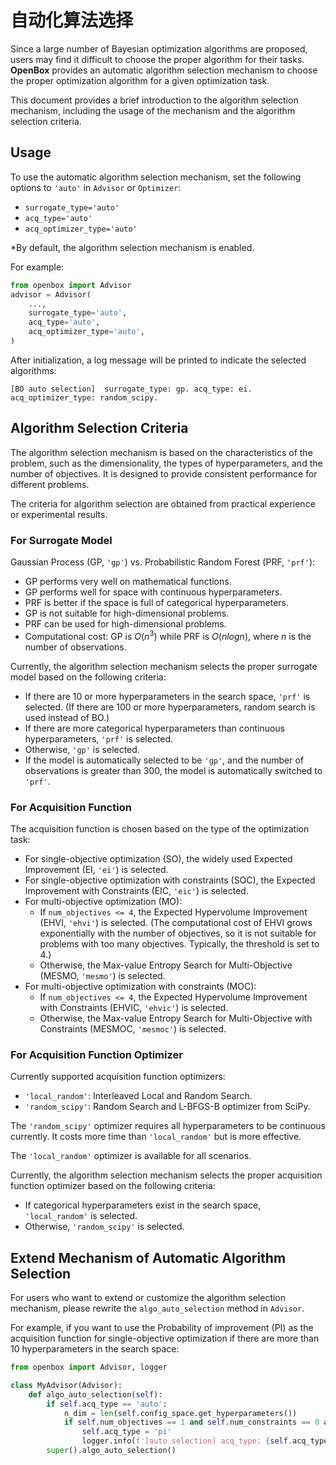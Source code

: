 # 自动化算法选择

Since a large number of Bayesian optimization algorithms are proposed,
users may find it difficult to choose the proper algorithm for their tasks.
**OpenBox** provides an automatic algorithm selection mechanism to choose the proper 
optimization algorithm for a given optimization task.

This document provides a brief introduction to the algorithm selection mechanism,
including the usage of the mechanism and the algorithm selection criteria.


## Usage

To use the automatic algorithm selection mechanism,
set the following options to `'auto'` in `Advisor` or `Optimizer`:
+ `surrogate_type='auto'`
+ `acq_type='auto'`
+ `acq_optimizer_type='auto'`

\*By default, the algorithm selection mechanism is enabled.

For example:
```python
from openbox import Advisor
advisor = Advisor(
    ...,
    surrogate_type='auto',
    acq_type='auto',
    acq_optimizer_type='auto',
)
```

After initialization, a log message will be printed to indicate the selected algorithms:
```
[BO auto selection]  surrogate_type: gp. acq_type: ei. acq_optimizer_type: random_scipy.
```


## Algorithm Selection Criteria

The algorithm selection mechanism is based on the characteristics of the problem, 
such as the dimensionality, the types of hyperparameters, and the number of objectives. 
It is designed to provide consistent performance for different problems.

The criteria for algorithm selection are obtained from practical experience or experimental results.

### For Surrogate Model

Gaussian Process (GP, `'gp'`) vs. Probabilistic Random Forest (PRF, `'prf'`):
+ GP performs very well on mathematical functions.
+ GP performs well for space with continuous hyperparameters.
+ PRF is better if the space is full of categorical hyperparameters.
+ GP is not suitable for high-dimensional problems.
+ PRF can be used for high-dimensional problems.
+ Computational cost: GP is $O(n^3)$ while PRF is $O(nlogn)$, where $n$ is the number of observations.

Currently, the algorithm selection mechanism selects the proper surrogate model based on the following criteria:
+ If there are 10 or more hyperparameters in the search space, `'prf'` is selected.
  (If there are 100 or more hyperparameters, random search is used instead of BO.)
+ If there are more categorical hyperparameters than continuous hyperparameters, `'prf'` is selected.
+ Otherwise, `'gp'` is selected.
+ If the model is automatically selected to be `'gp'`, and the number of observations is greater than 300,
  the model is automatically switched to `'prf'`.

### For Acquisition Function

The acquisition function is chosen based on the type of the optimization task:

+ For single-objective optimization (SO), the widely used Expected Improvement (EI, `'ei'`) is selected.
+ For single-objective optimization with constraints (SOC), the Expected Improvement with Constraints (EIC, `'eic'`) 
  is selected.
+ For multi-objective optimization (MO):
  + If `num_objectives <= 4`, the Expected Hypervolume Improvement (EHVI, `'ehvi'`) is selected.
    (The computational cost of EHVI grows exponentially with the number of objectives, 
    so it is not suitable for problems with too many objectives. Typically, the threshold is set to 4.)
  + Otherwise, the Max-value Entropy Search for Multi-Objective (MESMO, `'mesmo'`) is selected.
+ For multi-objective optimization with constraints (MOC):
  + If `num_objectives <= 4`, the Expected Hypervolume Improvement with Constraints (EHVIC, `'ehvic'`) is selected.
  + Otherwise, the Max-value Entropy Search for Multi-Objective with Constraints (MESMOC, `'mesmoc'`) is selected.

### For Acquisition Function Optimizer

Currently supported acquisition function optimizers:
+ `'local_random'`: Interleaved Local and Random Search.
+ `'random_scipy'`: Random Search and L-BFGS-B optimizer from SciPy.

The `'random_scipy'` optimizer requires all hyperparameters to be continuous currently.
It costs more time than `'local_random'` but is more effective.

The `'local_random'` optimizer is available for all scenarios.

Currently, the algorithm selection mechanism selects the proper acquisition function optimizer 
based on the following criteria:
+ If categorical hyperparameters exist in the search space, `'local_random'` is selected.
+ Otherwise, `'random_scipy'` is selected.


## Extend Mechanism of Automatic Algorithm Selection

For users who want to extend or customize the algorithm selection mechanism,
please rewrite the `algo_auto_selection` method in `Advisor`.

For example, if you want to use the Probability of improvement (PI) as the acquisition function 
for single-objective optimization if there are more than 10 hyperparameters in the search space:

```python
from openbox import Advisor, logger

class MyAdvisor(Advisor):
    def algo_auto_selection(self):
        if self.acq_type == 'auto':
            n_dim = len(self.config_space.get_hyperparameters())
            if self.num_objectives == 1 and self.num_constraints == 0 and n_dim > 10:
                self.acq_type = 'pi'
                logger.info(f'[auto selection] acq_type: {self.acq_type}')
        super().algo_auto_selection()
```
